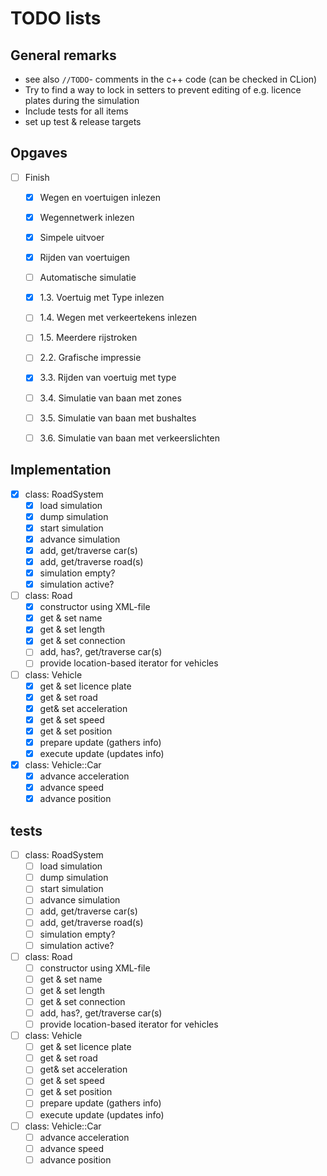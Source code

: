 # TODO lists

## General remarks
- see also `//TODO`- comments in the c++ code (can be checked in CLion)
- Try to find a way to lock in setters to prevent editing of e.g. licence plates during the simulation
- Include tests for all items
- set up test & release targets

## Opgaves
- [ ] Finish
	- [x] Wegen en voertuigen inlezen
	- [x] Wegennetwerk inlezen
	- [x] Simpele uitvoer
	- [x] Rijden van voertuigen
	- [ ] Automatische simulatie

	- [x] 1.3. Voertuig met Type inlezen
	- [ ] 1.4. Wegen met verkeertekens inlezen
	- [ ] 1.5. Meerdere rijstroken
	- [ ] 2.2. Grafische impressie
	- [x] 3.3. Rijden van voertuig met type
	- [ ] 3.4. Simulatie van baan met zones
	- [ ] 3.5. Simulatie van baan met bushaltes
	- [ ] 3.6. Simulatie van baan met verkeerslichten

## Implementation
- [x] class: RoadSystem
	- [x] load simulation
	- [x] dump simulation
	- [x] start simulation
	- [x] advance simulation
	- [x] add, get/traverse car(s)
	- [x] add, get/traverse road(s)
	- [x] simulation empty?
	- [x] simulation active?

- [ ] class: Road
	- [x] constructor using XML-file
	- [x] get & set name
	- [x] get & set length
	- [x] get & set connection
	- [ ] add, has?, get/traverse car(s)
	- [ ] provide location-based iterator for vehicles

- [ ] class: Vehicle
	- [x] get & set licence plate
	- [x] get & set road
	- [x] get& set acceleration
	- [x] get & set speed
	- [x] get & set position
	- [x] prepare update (gathers info)
	- [x] execute update (updates info)

- [x] class: Vehicle::Car
	- [x] advance acceleration
	- [x] advance speed
	- [x] advance position

## tests
- [ ] class: RoadSystem
	- [ ] load simulation
	- [ ] dump simulation
	- [ ] start simulation
	- [ ] advance simulation
	- [ ] add, get/traverse car(s)
	- [ ] add, get/traverse road(s)
	- [ ] simulation empty?
	- [ ] simulation active?

- [ ] class: Road
	- [ ] constructor using XML-file
	- [ ] get & set name
	- [ ] get & set length
	- [ ] get & set connection
	- [ ] add, has?, get/traverse car(s)
	- [ ] provide location-based iterator for vehicles

- [ ] class: Vehicle
	- [ ] get & set licence plate
	- [ ] get & set road
	- [ ] get& set acceleration
	- [ ] get & set speed
	- [ ] get & set position
	- [ ] prepare update (gathers info)
	- [ ] execute update (updates info)

- [ ] class: Vehicle::Car
	- [ ] advance acceleration
	- [ ] advance speed
	- [ ] advance position
